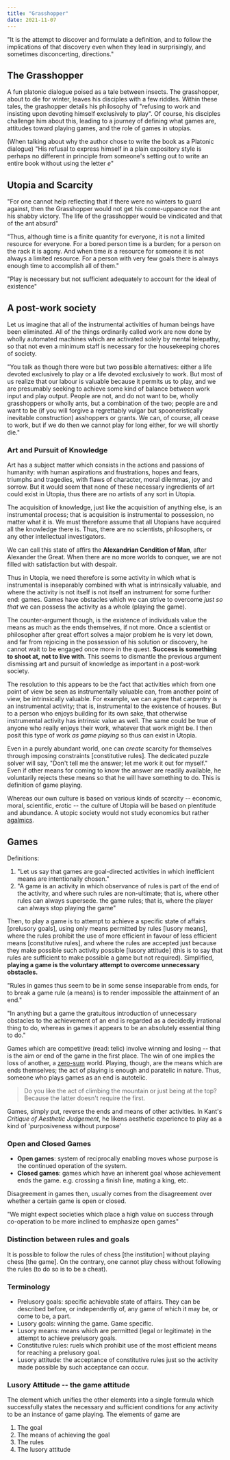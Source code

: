 ```yaml
---
title: "Grasshopper"
date: 2021-11-07
---
```


"It is the attempt to discover and formulate a definition, and to follow the implications of that discovery even when they lead in surprisingly, and sometimes disconcerting, directions."

## The Grasshopper
A fun platonic dialogue poised as a tale between insects. The grasshopper, about to die for winter, leaves his disciples with a few riddles. Within these tales, the grashopper details his philosophy of "refusing to work and insisting upon devoting himself exclusively to play". Of course, his disciples challenge him about this, leading to a journey of defining what games are, attitudes toward playing games, and the role of games in utopias. 

(When talking about why the author chose to write the book as a Platonic dialogue) "His refusal to express himself in a plain expository style is perhaps no different in principle from someone's setting out to write an entire book without using the letter *e*"

## Utopia and Scarcity
"For one cannot help reflecting that if there were no winters to guard against, then the Grasshopper would not get his come-uppance nor the ant his shabby victory. The life of the grasshopper would be vindicated and that of the ant absurd"

"Thus, although time is a finite quantity for everyone, it is not a limited resource for everyone. For a bored person time is a burden; for a person on the rack it is agony. And when time *is* a resource for someone it is not always a limited resource. For a person with very few goals there is always enough time to accomplish all of them."

"Play is necessary but not sufficient adequately to account for the ideal of existence"

## A post-work society
Let us imagine that all of the instrumental activities of human beings have been eliminated. All of the things ordinarily called work are now done by wholly automated machines which are activated solely by mental telepathy, so that not even a minimum staff is necessary for the housekeeping chores of society.

"You talk as though there were but two possible alternatives: either a life devoted exclusively to play or a life devoted exclusively to work. But most of us realize that our labour is valuable because it permits us to play, and we are presumably seeking to achieve some kind of balance between work input and play output. People are not, and do not want to be, wholly grasshoppers or wholly ants, but a combination of the two; people are and want to be (if you will forgive a regrettably vulgar but spooneristically inevitable construction) asshoppers or grants. We can, of course, all cease to work, but if we do then we cannot play for long either, for we will shortly die."

### Art and Pursuit of Knowledge
Art has a subject matter which consists in the actions and passions of humanity: with human aspirations and frustrations, hopes and fears, triumphs and tragedies, with flaws of character, moral dilemmas, joy and sorrow. But it would seem that none of these necessary ingredients of art could exist in Utopia, thus there are no artists of any sort in Utopia.

The acquisition of knowledge, just like the acquisition of anything else, is an instrumental process; that is acquisition is instrumental to possession, no matter what it is. We must therefore assume that all Utopians have acquired all the knowledge there is. Thus, there are no scientists, philosophers, or any other intellectual investigators.

We can call this state of affirs the **Alexandrian Condition of Man**, after Alexander the Great. When there are no more worlds to conquer, we are not filled with satisfaction but with despair.

Thus in Utopia, we need therefore is some activity in which what is instrumental is inseparably combined with what is intrinsically valuable, and where the activity is not itself is not itself an instrument for some further end: games. Games have obstacles which we can strive to overcome *just so that* we can possess the activity as a whole (playing the game).

The counter-argument though, is the existence of individuals value the means as much as the ends themselves, if not more. Once a scientist or philosopher after great effort solves a major problem he is very let down, and far from rejoicing in the possession of his solution or discovery, he cannot wait to be engaged once more in the quest. **Success is something to shoot at, not to live with**. This seems to dismantle the previous argument dismissing art and pursuit of knowledge as important in a post-work society.

The resolution to this appears to be the fact that activities which from one point of view be seen as instrumentally valuable can, from another point of view, be intrinsically valuable. For example, we can agree that carpentry is an instrumental activity; that is, instrumental to the existence of houses. But to a person who enjoys building for its own sake, that otherwise instrumental activity has intrinsic value as well. The same could be true of anyone who really enjoys their work, whatever that work might be. I then posit this type of work *as game playing* so thus can exist in Utopia.

Even in a purely abundant world, one can *create* scarcity for themselves through imposing constraints [constitutive rules]. The dedicated puzzle solver will say, "Don't tell me the answer; let me work it out for myself." Even if other means for coming to know the answer are readily available, he voluntarily rejects these means so that he will have something to do. This is definition of game playing.

Whereas our own culture is based on various kinds of scarcity -- economic, moral, scientific, erotic -- the culture of Utopia will be based on plentitude and abundance. A utopic society would not study economics but rather [agalmics](thoughts/positive-sum.md).

## Games
Definitions:
1. "Let us say that games are goal-directed activities in which inefficient means are intentionally chosen."
2. "A game is an activity in which observance of rules is part of the end of the activity, and where such rules are non-ultimate; that is, where other rules can always supersede. the game rules; that is, where the player can always stop playing the game"

Then, to play a game is to attempt to achieve a specific state of affairs [prelusory goals], using only means permitted by rules [lusory means], where the rules prohibit the use of more efficient in favour of less efficient means [constitutive rules], and where the rules are accepted just because they make possible such activity possible [lusory attitude] (this is to say that rules are sufficient to make possible a game but not required). Simplified, **playing a game is the voluntary attempt to overcome unnecessary obstacles.**

"Rules in games thus seem to be in some sense inseparable from ends, for to break a game rule (a means) is to render impossible the attainment of an end."

"In anything but a game the gratuitous introduction of unnecessary obstacles to the achievement of an end is regarded as a decidedly irrational thing to do, whereas in games it appears to be an absolutely essential thing to do."

Games which are competitive (read: telic) involve winning and losing -- that is the aim or end of the game in the first place. The win of one implies the loss of another, a [zero-sum](thoughts/zero-sum.md) world. Playing, though, are the means which are ends themselves; the act of playing is enough and paratelic in nature. Thus, someone who plays games as an end is autotelic.

> Do you like the act of climbing the mountain or just being at the top? Because the latter doesn't require the first.

Games, simply put, reverse the ends and means of other activities. In Kant's *Critique of Aesthetic Judgement*, he likens aesthetic experience to play as a kind of 'purposiveness without purpose' 

### Open and Closed Games
- **Open games**: system of reciprocally enabling moves whose purpose is the continued operation of the system.
- **Closed games**: games which have an inherent goal whose achievement ends the game. e.g. crossing a finish line, mating a king, etc.

Disagreement in games then, usually comes from the disagreement over whether a certain game is open or closed.

"We might expect societies which place a high value on success through co-operation to be more inclined to emphasize open games"

### Distinction between rules and goals
It is possible to follow the rules of chess [the institution] without playing chess [the game]. On the contrary, one cannot play chess without following the rules (to do so is to be a cheat).

### Terminology
- Prelusory goals: specific achievable state of affairs. They can be described before, or independently of, any game of which it may be, or come to be, a part.
- Lusory goals: winning the game. Game specific.
- Lusory means: means which are permitted (legal or legitimate) in the attempt to achieve prelusory goals.
- Constitutive rules: ruels which prohibit use of the most efficient means for reaching a prelusory goal.
- Lusory attitude: the acceptance of constitutive rules just so the activity made possible by such acceptance can occur.

### Lusory Attitude -- the game attitude
The element which unifies the other elements into a single formula which successfully states the necessary and sufficient conditions for any activity to be an instance of game playing. The elements of game are
1. The goal
2. The means of achieving the goal
3. The rules
4. The lusory attitude
